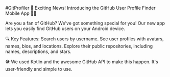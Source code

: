 #GitProfiler 
🎉 Exciting News! Introducing the GitHub User Profile Finder Mobile App 📱🚀

Are you a fan of GitHub? We've got something special for you! Our new app lets you easily find GitHub users on your Android device.

🔍 Key Features:
Search users by username.
See user profiles with avatars, names, bios, and locations.
Explore their public repositories, including names, descriptions, and stars.

🛠️ We used Kotlin and the awesome GitHub API to make this happen. It's user-friendly and simple to use.

